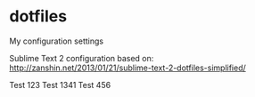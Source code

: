 # dotfiles

My configuration settings

Sublime Text 2 configuration based on: http://zanshin.net/2013/01/21/sublime-text-2-dotfiles-simplified/

Test 123
Test 1341
Test 456
